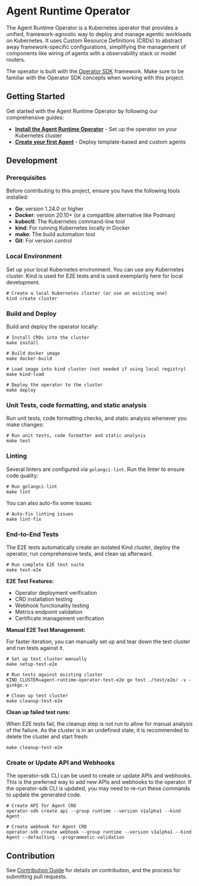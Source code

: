 # Agent Runtime Operator

The Agent Runtime Operator is a Kubernetes operator that provides a unified, framework-agnostic way to deploy and manage agentic workloads on Kubernetes. It uses Custom Resource Definitions (CRDs) to abstract away framework-specific configurations, simplifying the management of components like wiring of agents with a observability stack or model routers.

The operator is built with the [Operator SDK](https://sdk.operatorframework.io/docs/) framework. Make sure to be familiar with the Operator SDK concepts when working with this project.

## Getting Started

Get started with the Agent Runtime Operator by following our comprehensive guides:

- **[Install the Agent Runtime Operator](https://docs.agentic-layer.ai/agent-runtime-operator/agent-runtime/how-to-guide.html)** - Set up the operator on your Kubernetes cluster
- **[Create your first Agent](https://docs.agentic-layer.ai/agent-runtime-operator/agents/how-to-guide.html)** - Deploy template-based and custom agents

## Development

### Prerequisites

Before contributing to this project, ensure you have the following tools installed:

* **Go**: version 1.24.0 or higher
* **Docker**: version 20.10+ (or a compatible alternative like Podman)
* **kubectl**: The Kubernetes command-line tool
* **kind**: For running Kubernetes locally in Docker
* **make**: The build automation tool
* **Git**: For version control

### Local Environment

Set up your local Kubernetes environment.
You can use any Kubernetes cluster. Kind is used for E2E tests and is used exemplarily here for local development.

```shell
# Create a local Kubernetes cluster (or use an existing one)
kind create cluster
```

### Build and Deploy

Build and deploy the operator locally:

```shell
# Install CRDs into the cluster
make install

# Build docker image
make docker-build

# Load image into kind cluster (not needed if using local registry)
make kind-load

# Deploy the operator to the cluster
make deploy
```

### Unit Tests, code formatting, and static analysis

Run unit tests, code formatting checks, and static analysis whenever you make changes:

```shell
# Run unit tests, code formatter and static analysis
make test
```

### Linting

Several linters are configured via `golangci-lint`. Run the linter to ensure code quality:

```shell
# Run golangci-lint
make lint
````

You can also auto-fix some issues:

```shell
# Auto-fix linting issues
make lint-fix
```

### End-to-End Tests

The E2E tests automatically create an isolated Kind cluster, deploy the operator, run comprehensive tests, and clean up afterward.

```shell
# Run complete E2E test suite
make test-e2e
```

**E2E Test Features:**
- Operator deployment verification
- CRD installation testing
- Webhook functionality testing
- Metrics endpoint validation
- Certificate management verification

**Manual E2E Test Management:**

For faster iteration, you can manually set up and tear down the test cluster and run tests against it.

```shell
# Set up test cluster manually
make setup-test-e2e

# Run tests against existing cluster
KIND_CLUSTER=agent-runtime-operator-test-e2e go test ./test/e2e/ -v -ginkgo.v

# Clean up test cluster
make cleanup-test-e2e
```

**Clean up failed test runs:**

When E2E tests fail, the cleanup step is not run to allow for manual analysis of the failure. As the cluster is in an undefined state, it is recommended to delete the cluster and start fresh:

```shell
make cleanup-test-e2e
```

### Create or Update API and Webhooks

The operator-sdk CLI can be used to create or update APIs and webhooks.
This is the preferred way to add new APIs and webhooks to the operator.
If the operator-sdk CLI is updated, you may need to re-run these commands to update the generated code.

```shell
# Create API for Agent CRD
operator-sdk create api --group runtime --version v1alpha1 --kind Agent

# Create webhook for Agent CRD
operator-sdk create webhook --group runtime --version v1alpha1 --kind Agent --defaulting --programmatic-validation
```

## Contribution

See [Contribution Guide](https://github.com/agentic-layer/agent-runtime-operator?tab=contributing-ov-file) for details on contribution, and the process for submitting pull requests.
